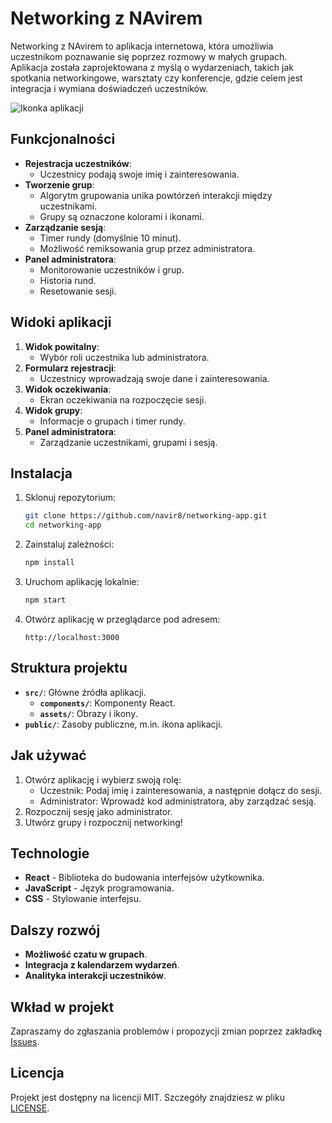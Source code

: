 # Networking z NAvirem

Networking z NAvirem to aplikacja internetowa, która umożliwia uczestnikom poznawanie się poprzez rozmowy w małych grupach. Aplikacja została zaprojektowana z myślą o wydarzeniach, takich jak spotkania networkingowe, warsztaty czy konferencje, gdzie celem jest integracja i wymiana doświadczeń uczestników.

<img src="/image.png" alt="Ikonka aplikacji" className="w-24 h-24 mb-4" />

## Funkcjonalności

- **Rejestracja uczestników**:
  - Uczestnicy podają swoje imię i zainteresowania.
- **Tworzenie grup**:
  - Algorytm grupowania unika powtórzeń interakcji między uczestnikami.
  - Grupy są oznaczone kolorami i ikonami.
- **Zarządzanie sesją**:
  - Timer rundy (domyślnie 10 minut).
  - Możliwość remiksowania grup przez administratora.
- **Panel administratora**:
  - Monitorowanie uczestników i grup.
  - Historia rund.
  - Resetowanie sesji.

## Widoki aplikacji

1. **Widok powitalny**:
   - Wybór roli uczestnika lub administratora.
2. **Formularz rejestracji**:
   - Uczestnicy wprowadzają swoje dane i zainteresowania.
3. **Widok oczekiwania**:
   - Ekran oczekiwania na rozpoczęcie sesji.
4. **Widok grupy**:
   - Informacje o grupach i timer rundy.
5. **Panel administratora**:
   - Zarządzanie uczestnikami, grupami i sesją.

## Instalacja

1. Sklonuj repozytorium:
   ```bash
   git clone https://github.com/navir8/networking-app.git
   cd networking-app
   ```

2. Zainstaluj zależności:
   ```bash
   npm install
   ```

3. Uruchom aplikację lokalnie:
   ```bash
   npm start
   ```

4. Otwórz aplikację w przeglądarce pod adresem:
   ```
   http://localhost:3000
   ```

## Struktura projektu

- **`src/`**: Główne źródła aplikacji.
  - **`components/`**: Komponenty React.
  - **`assets/`**: Obrazy i ikony.
- **`public/`**: Zasoby publiczne, m.in. ikona aplikacji.

## Jak używać

1. Otwórz aplikację i wybierz swoją rolę:
   - Uczestnik: Podaj imię i zainteresowania, a następnie dołącz do sesji.
   - Administrator: Wprowadź kod administratora, aby zarządzać sesją.
2. Rozpocznij sesję jako administrator.
3. Utwórz grupy i rozpocznij networking!

## Technologie

- **React** - Biblioteka do budowania interfejsów użytkownika.
- **JavaScript** - Język programowania.
- **CSS** - Stylowanie interfejsu.

## Dalszy rozwój

- **Możliwość czatu w grupach**.
- **Integracja z kalendarzem wydarzeń**.
- **Analityka interakcji uczestników**.

## Wkład w projekt

Zapraszamy do zgłaszania problemów i propozycji zmian poprzez zakładkę [Issues](https://github.com/navir8/networking-app/issues).

## Licencja

Projekt jest dostępny na licencji MIT. Szczegóły znajdziesz w pliku [LICENSE](./LICENSE).